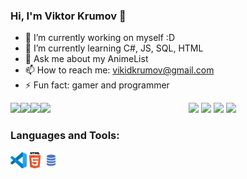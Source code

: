 ### Hi, I'm Viktor Krumov 👋

- 🔭 I’m currently working on myself :D
- 🌱 I’m currently learning C#, JS, SQL, HTML
- 💬 Ask me about my AnimeList
- 📫 How to reach me: vikidkrumov@gmail.com
- ⚡ Fun fact: gamer and programmer

<img align = "left" src = "https://img.shields.io/badge/c%23-%23239120.svg?style=for-the-badge&logo=c-sharp&logoColor=white">
<img align ="left" src="https://img.shields.io/badge/html5-%23E34F26.svg?style=for-the-badge&logo=html5&logoColor=white">
<img align ="left" src="https://img.shields.io/badge/css3-%231572B6.svg?style=for-the-badge&logo=css3&logoColor=white">
<img src="https://img.shields.io/badge/javascript-%23323330.svg?style=for-the-badge&logo=javascript&logoColor=%23F7DF1E">


   <img align="left" width="47%" src="https://github-readme-stats.vercel.app/api?username=ViktorKrumov&theme=tokyonight&show_icons=true">
   <img width="44%" src="https://github-readme-stats.vercel.app/api/top-langs/?username=ViktorKrumov&layout=compact)](https://github.com/ViktorKrumov/github-readme-stats">
    
   
   <img src="https://img.shields.io/badge/steam-%23000000.svg?style=for-the-badge&logo=steam&logoColor=white">
   <img src="https://img.shields.io/badge/github-%23121011.svg?style=for-the-badge&logo=github&logoColor=white">
    
  
  
 

### Languages and Tools:

<img align="left" alt="Visual Studio Code" width="26px" src="https://raw.githubusercontent.com/github/explore/80688e429a7d4ef2fca1e82350fe8e3517d3494d/topics/visual-studio-code/visual-studio-code.png" />

<img align="left" alt="HTML5" width="26px" src="https://raw.githubusercontent.com/github/explore/80688e429a7d4ef2fca1e82350fe8e3517d3494d/topics/html/html.png" />
<img align="left" alt="SQL" width="26px" src="https://raw.githubusercontent.com/github/explore/80688e429a7d4ef2fca1e82350fe8e3517d3494d/topics/sql/sql.png" />

